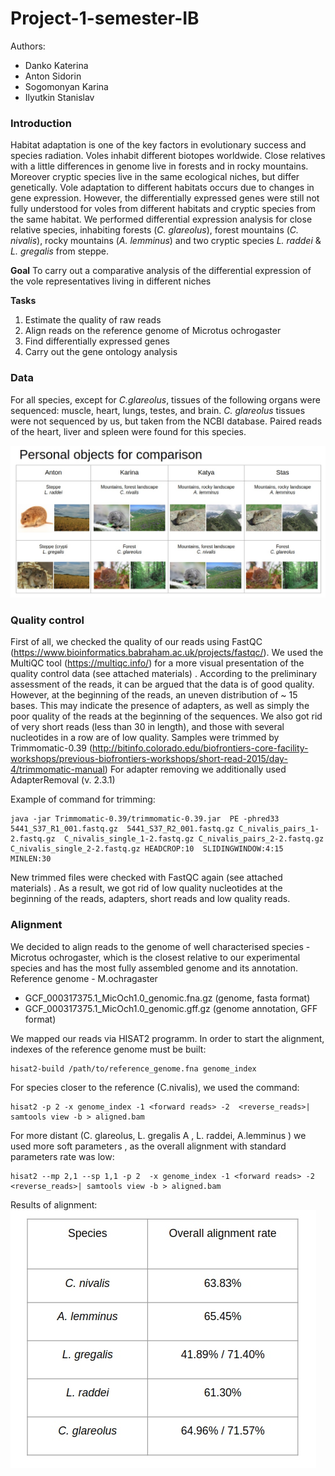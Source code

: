 # Project-1-semester-IB
Authors: 

- Danko Katerina 
- Anton Sidorin
- Sogomonyan Karina
- Ilyutkin Stanislav

### Introduction 
Habitat adaptation is one of the key factors in evolutionary success and species radiation. Voles inhabit different biotopes worldwide. Close relatives with a little differences in genome live in forests and in rocky mountains. Moreover cryptic species live in the same еcological niches, but differ genetically. Vole adaptation to different habitats occurs due to changes in gene expression. However, the differentially expressed genes were still not fully understood for voles from different habitats and cryptic species from the same habitat. 
We performed differential expression analysis for close relative species, inhabiting forests (*C. glareolus*), forest mountains (*C. nivalis*), rocky mountains (*A. lemminus*) and two cryptic species *L. raddei* & *L. gregalis* from steppe.

**Goal**
To carry out a comparative analysis of the differential expression of the vole representatives living in different niches

**Tasks**
1. Estimate the quality of raw reads
2. Align reads on the reference genome of Microtus ochrogaster
3. Find differentially expressed genes
4. Carry out the gene ontology analysis

### Data
For all species, except for *C.glareolus*, tissues of the following organs were sequenced: muscle, heart, lungs, testes, and brain. *C. glareolus* tissues were not sequenced by us, but taken from the NCBI database. Paired reads of the heart, liver and spleen were found for this species.

![](Personal_comparison.jpg)

### Quality control
First of all, we checked the quality of our reads using FastQC (https://www.bioinformatics.babraham.ac.uk/projects/fastqc/). We used the MultiQC tool (https://multiqc.info/) for a more visual presentation of the quality control data (see attached materials) . According to the preliminary assessment of the reads, it can be argued that the data is of good quality.  However, at the beginning of the reads, an uneven distribution of ~ 15 bases. This may indicate the presence of adapters, as well as simply the poor quality of the reads at the beginning of the sequences. We also got rid of very short reads (less than 30 in length), and those with several nucleotides in a row are of low quality.  Samples were trimmed by Trimmomatic-0.39 (http://bitinfo.colorado.edu/biofrontiers-core-facility-workshops/previous-biofrontiers-workshops/short-read-2015/day-4/trimmomatic-manual) For adapter removing we additionally used AdapterRemoval (v. 2.3.1)

Example of command for trimming:
```
java -jar Trimmomatic-0.39/trimmomatic-0.39.jar  PE -phred33 5441_S37_R1_001.fastq.gz  5441_S37_R2_001.fastq.gz C_nivalis_pairs_1-2.fastq.gz  C_nivalis_single_1-2.fastq.gz C_nivalis_pairs_2-2.fastq.gz  C_nivalis_single_2-2.fastq.gz HEADCROP:10  SLIDINGWINDOW:4:15 MINLEN:30
```
New trimmed files were checked with FastQC again  (see attached materials) . As a result, we got rid of low quality nucleotides at the beginning of the reads, adapters, short reads and low quality reads.

### Alignment
We decided to align reads to the genome of well characterised species - Microtus ochrogaster, which is the closest relative to our experimental species and has the most fully assembled genome and its annotation.
Reference genome - M.ochragaster
- GCF_000317375.1_MicOch1.0_genomic.fna.gz (genome, fasta format)
- GCF_000317375.1_MicOch1.0_genomic.gff.gz (genome annotation, GFF format)

We mapped our reads via HISAT2 programm. In order to start the alignment, indexes of the reference genome must be built:
```
hisat2-build /path/to/reference_genome.fna genome_index
```
For species closer to the reference (C.nivalis), we used the command:
```
hisat2 -p 2 -x genome_index -1 <forward reads> -2  <reverse_reads>| samtools view -b > aligned.bam
```
For more distant (C. glareolus, L. gregalis A ,  L. raddei, A.lemminus ) we used more soft parameters , as the overall alignment with standard parameters rate was low:
```
hisat2 --mp 2,1 --sp 1,1 -p 2  -x genome_index -1 <forward reads> -2  <reverse_reads>| samtools view -b > aligned.bam
```
Results of alignment:
![](aligment_percent.jpg)
